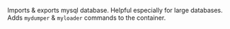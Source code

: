 Imports & exports mysql database. Helpful especially for large databases.
Adds `mydumper` & `myloader` commands to the container.
